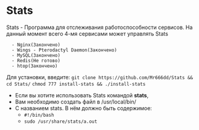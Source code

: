 # Stats
Stats - Программа для отслеживания работоспособности сервисов.
На данный момент всего 4-мя сервисами может управлять Stats

      - Nginx(Закончено)
	  - Wings - Pterodactyl Daemon(Закончено)
	  - MySQL(Закончено)
	  - Redis(Не готово)
	  - htop(Закончено)
Для установки,  введите:
```git clone https://github.com/Mr666dd/Stats && cd Stats/```
```chmod 777 install-stats && ./install-stats```
 - Если вы хотите использовать Stats командой **stats**,
 - Вам необходимо создать файл в 
   /usr/local/bin/
 - С названием stats. В нём должно быть содержимое:
      - ``` #!/bin/bash ```
      - ```sudo /usr/share/stats/a.out```

